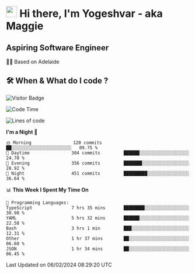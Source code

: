 <h1><img src="https://emojis.slackmojis.com/emojis/images/1531849430/4246/blob-sunglasses.gif?1531849430" width="30"/> Hi there, I'm Yogeshvar - aka Maggie</h1>

## Aspiring Software Engineer
🏂🏻  Based on Adelaide 

## 🛠 When & What do I code ?  

![Visitor Badge](https://visitor-badge.feriirawann.repl.co?username=yogeshvar&repo=yogeshvar&label=Visitors&style=plastic&color=%23457BFF&contentType=svg)

<!--START_SECTION:waka-->
![Code Time](http://img.shields.io/badge/Code%20Time-2%2C673%20hrs%2013%20mins-blue)

![Lines of code](https://img.shields.io/badge/From%20Hello%20World%20I%27ve%20Written-4.1%20million%20lines%20of%20code-blue)

**I'm a Night 🦉** 

```text
🌞 Morning                120 commits         ██░░░░░░░░░░░░░░░░░░░░░░░   09.75 % 
🌆 Daytime                304 commits         ██████░░░░░░░░░░░░░░░░░░░   24.70 % 
🌃 Evening                356 commits         ███████░░░░░░░░░░░░░░░░░░   28.92 % 
🌙 Night                  451 commits         █████████░░░░░░░░░░░░░░░░   36.64 % 
```


📊 **This Week I Spent My Time On** 

```text
💬 Programming Languages: 
TypeScript               7 hrs 35 mins       ████████░░░░░░░░░░░░░░░░░   30.98 % 
YAML                     5 hrs 32 mins       ██████░░░░░░░░░░░░░░░░░░░   22.58 % 
Bash                     3 hrs 1 min         ███░░░░░░░░░░░░░░░░░░░░░░   12.31 % 
Other                    1 hr 37 mins        ██░░░░░░░░░░░░░░░░░░░░░░░   06.60 % 
JSON                     1 hr 34 mins        ██░░░░░░░░░░░░░░░░░░░░░░░   06.45 % 
```


 Last Updated on 06/02/2024 08:29:20 UTC
<!--END_SECTION:waka-->
